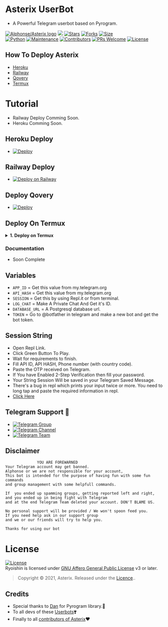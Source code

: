 # Asterix UserBot
* A Powerful Telegram userbot based on Pyrogram.

[![Alphonse/Asterix logo](https://telegra.ph/file/2167f38bae9c10c01ecf0.jpg)](https://dashboard.heroku.com/new?button-url=https%3A%2F%2Fgithub.com%2FTeamAsterix%2FAsterixUB%2Ftree%2Fbugs&template=https%3A%2F%2Fgithub.com%2FTeamAsterix%2FAsterixUB)
[![](https://img.shields.io/badge/Asterix-v0.0.1-red)](#)
[![Stars](https://img.shields.io/github/stars/TeamAsterix/Asterixub?style=flat-square&color=yellow)](https://github.com/TeamAsterix/AsterixUB/stargazers)
[![Forks](https://img.shields.io/github/forks/TeamAsterix/Asterixub?style=flat-square&color=orange)](https://github.com/TeamAsterix/Asterixub/fork)
[![Size](https://img.shields.io/github/repo-size/TeamAsterix/Asterixub?style=flat-square&color=green)](https://github.com/TeamAsterix/Asterixub/)   
[![Python](https://img.shields.io/badge/Python-v3.9.10-blue)](https://www.python.org/)
[![Maintenance](https://img.shields.io/badge/Maintained%3F-yes-green.svg)](https://github.com/TeamAsterix/Asterixub/graphs/commit-activity)
[![Contributors](https://img.shields.io/github/contributors/TeamAsterix/Asterixub?style=flat-square&color=green)](https://github.com/TeamAsterix/Asterixub/graphs/contributors)
[![PRs Welcome](https://img.shields.io/badge/PRs-welcome-brightgreen.svg?style=flat-square)](https://makeapullrequest.com)
[![License](https://img.shields.io/badge/License-AGPL-blue)](https://github.com/TeamAsterix/AsterixUB/blob/master/LICENSE)   



## How To Deploy Asterix

- [Heroku](#Heroku-Deploy)
- [Railway](#Railway-Deploy)
- [Qovery](#Deploy-Qovery)
- [Termux](#Deploy-On-Termux)

# Tutorial 
 - Railway Deploy Comming Soon.
 - Heroku Comming Soon.

## Heroku Deploy

  - [![Deploy](https://www.herokucdn.com/deploy/button.svg)](https://heroku.com/deploy?template=https://github.com/Recordu45/AsterixUB)

## Railway Deploy

 - [![Deploy on Railway](https://railway.app/button.svg)](https://railway.app/new/template/-U4IQf?referralCode=pmqzRk)

##  Deploy Qovery

 - [![Deploy](https://img.shields.io/badge/Deploy-Qovery-purple)](https://www.qovery.com/)

## Deploy On Termux

<details>
    <summary><b>1. Deploy on Termux</b></summary>


<p>1. Install termux app in your device ( lastest version )</p>

<p>2. Run The code in the termux that are given below.</p>

`apt update & apt upgrade`

`pkg install python git nano`

`git clone https://github.com/TeamAsterix/AsterixUB`

`cd Asterix`

`nano config.py`

<p>Note: Fill those required values from your value.</p>

`bash start.sh`

<p>3. Done, Have fun using asterix userbot.</p>


</details>

### Documentation
 
  - Soon Complete 

## Variables

- `APP_ID`  =  Get this value from my.telegram.org
- `API_HASH`  =  Get this value from my.telegram.org
- `SESSION`  =  Get this by using Repl.it or from terminal.
- `LOG_CHAT`  =  Make A Private Chat And Get it's ID.
- `DATABASE_URL`  =  A Postgresql database url.
- `TOKEN` = Go to @botfather in telegram and make a new bot and get the bot token.

## Session String
- Open Repl Link.
- Click Green Button To Play.
- Wait for requirements to finish.
- Fill API ID, API HASH, Phone number (with country code).
- Paste the OTP received on Telegram.
- If You have Enabled 2-Step Verification then fill your password.
- Your String Session Will be saved in your Telegram Saved Message.
- There's a bug in repl which prints your input twice or more. You need to long tap and paste the required information in repl.
- [Click Here](https://replit.com/@TeamAsterix/AsterixUB#main.py)




## Telegram  Support 🏪
- [![Telegram Group](https://img.shields.io/badge/Telegram-Group-brightgreen)](https://t.me/Adterix_Support)
- [![Telegram Channel](https://img.shields.io/badge/Telegram-Channel-brightgreen)](https://t.me/AstetixUpdates)
- [![Telegram Team](https://img.shields.io/badge/Telegram-Team-brightgreen)](https://t.me/TeamAsterix)

    

## Disclaimer 

```
              YOU ARE FOREWARNED
Your Telegram account may get banned.   
Alphonse or we are not responsible for your account, 
This bot is intended for the purpose of having fun with some fun commands 
and group management with some helpfull commands.

If  you ended up spamming groups, getting reported left and right, 
and you ended up in being fight with Telegram 
and at the end Telegram Team deleted your account. DON'T BLAME US.

No personal support will be provided / We won't spoon feed you. 
If you need help ask in our support group 
and we or our friends will try to help you.

Thanks for using our bot 
```
# License
[![License](https://www.gnu.org/graphics/agplv3-155x51.png)](LICENSE)   
Ryoishin is licensed under [GNU Affero General Public License](https://www.gnu.org/licenses/agpl-3.0.en.html) v3 or later.

> Copyright © 2021, Asterix. Released under the [Licence](https://github.com/TeamAsterix/AsterixUB/blob/master/LICENSE)..


## Credits
   - Special thanks to [Dan](https://github.com/pyrogram/pyrogram) for Pyrogram library.💖
   - To all devs of these [Userbots](https://t.me/AsterixDevs)❣️
   - Finally to all [contributors of Asterix](https://github.com/TeamAsterix/AsterixUB/graphs/contributors)❤️
   

